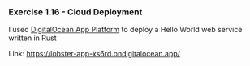 ### Exercise 1.16 -  Cloud Deployment

I used [DigitalOcean App Platform](https://www.digitalocean.com/products/app-platform) to deploy a Hello World web service written in Rust

Link: https://lobster-app-xs6rd.ondigitalocean.app/